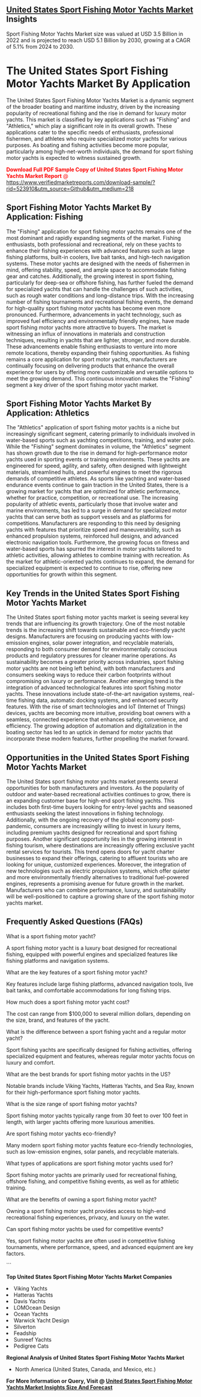 <h2><a href="https://www.verifiedmarketreports.com/download-sample/?rid=523910&amp;utm_source=Github&amp;utm_medium=218" target="_blank">United States Sport Fishing Motor Yachts Market</a> Insights</h2><p>Sport Fishing Motor Yachts Market size was valued at USD 3.5 Billion in 2022 and is projected to reach USD 5.1 Billion by 2030, growing at a CAGR of 5.1% from 2024 to 2030.</p><p> <h1>The United States Sport Fishing Motor Yachts Market By Application</h1> <p>The United States Sport Fishing Motor Yachts Market is a dynamic segment of the broader boating and maritime industry, driven by the increasing popularity of recreational fishing and the rise in demand for luxury motor yachts. This market is classified by key applications such as "Fishing" and "Athletics," which play a significant role in its overall growth. These applications cater to the specific needs of enthusiasts, professional fishermen, and athletes who require specialized motor yachts for various purposes. As boating and fishing activities become more popular, particularly among high-net-worth individuals, the demand for sport fishing motor yachts is expected to witness sustained growth. <p><span class=""><span style="color: #ff0000;"><strong>Download Full PDF Sample Copy of United States Sport Fishing Motor Yachts Market Report</strong> @ </span><a href="https://www.verifiedmarketreports.com/download-sample/?rid=523910&amp;utm_source=Github&amp;utm_medium=218" target="_blank">https://www.verifiedmarketreports.com/download-sample/?rid=523910&amp;utm_source=Github&amp;utm_medium=218</a></span></p></p> <h2>Sport Fishing Motor Yachts Market By Application: Fishing</h2> <p>The "Fishing" application for sport fishing motor yachts remains one of the most dominant and rapidly expanding segments of the market. Fishing enthusiasts, both professional and recreational, rely on these yachts to enhance their fishing experiences with advanced features such as large fishing platforms, built-in coolers, live bait tanks, and high-tech navigation systems. These motor yachts are designed with the needs of fishermen in mind, offering stability, speed, and ample space to accommodate fishing gear and catches. Additionally, the growing interest in sport fishing, particularly for deep-sea or offshore fishing, has further fueled the demand for specialized yachts that can handle the challenges of such activities, such as rough water conditions and long-distance trips. With the increasing number of fishing tournaments and recreational fishing events, the demand for high-quality sport fishing motor yachts has become even more pronounced. Furthermore, advancements in yacht technology, such as improved fuel efficiency and environmentally friendly engines, have made sport fishing motor yachts more attractive to buyers. The market is witnessing an influx of innovations in materials and construction techniques, resulting in yachts that are lighter, stronger, and more durable. These advancements enable fishing enthusiasts to venture into more remote locations, thereby expanding their fishing opportunities. As fishing remains a core application for sport motor yachts, manufacturers are continually focusing on delivering products that enhance the overall experience for users by offering more customizable and versatile options to meet the growing demand. This continuous innovation makes the "Fishing" segment a key driver of the sport fishing motor yacht market. <h2>Sport Fishing Motor Yachts Market By Application: Athletics</h2> <p>The "Athletics" application of sport fishing motor yachts is a niche but increasingly significant segment, catering primarily to individuals involved in water-based sports such as yachting competitions, training, and water polo. While the "Fishing" segment dominates in volume, the "Athletics" segment has shown growth due to the rise in demand for high-performance motor yachts used in sporting events or training environments. These yachts are engineered for speed, agility, and safety, often designed with lightweight materials, streamlined hulls, and powerful engines to meet the rigorous demands of competitive athletes. As sports like yachting and water-based endurance events continue to gain traction in the United States, there is a growing market for yachts that are optimized for athletic performance, whether for practice, competition, or recreational use. The increasing popularity of athletic events, particularly those that involve water and marine environments, has led to a surge in demand for specialized motor yachts that can serve both as support vessels and as platforms for competitions. Manufacturers are responding to this need by designing yachts with features that prioritize speed and maneuverability, such as enhanced propulsion systems, reinforced hull designs, and advanced electronic navigation tools. Furthermore, the growing focus on fitness and water-based sports has spurred the interest in motor yachts tailored to athletic activities, allowing athletes to combine training with recreation. As the market for athletic-oriented yachts continues to expand, the demand for specialized equipment is expected to continue to rise, offering new opportunities for growth within this segment. <h2>Key Trends in the United States Sport Fishing Motor Yachts Market</h2> <p>The United States sport fishing motor yachts market is seeing several key trends that are influencing its growth trajectory. One of the most notable trends is the increasing shift towards sustainable and eco-friendly yacht designs. Manufacturers are focusing on producing yachts with low-emission engines, solar power integration, and recyclable materials, responding to both consumer demand for environmentally conscious products and regulatory pressures for cleaner marine operations. As sustainability becomes a greater priority across industries, sport fishing motor yachts are not being left behind, with both manufacturers and consumers seeking ways to reduce their carbon footprints without compromising on luxury or performance. Another emerging trend is the integration of advanced technological features into sport fishing motor yachts. These innovations include state-of-the-art navigation systems, real-time fishing data, automatic docking systems, and enhanced security features. With the rise of smart technologies and IoT (Internet of Things) devices, yachts are becoming more intuitive, providing boat owners with a seamless, connected experience that enhances safety, convenience, and efficiency. The growing adoption of automation and digitalization in the boating sector has led to an uptick in demand for motor yachts that incorporate these modern features, further propelling the market forward. <h2>Opportunities in the United States Sport Fishing Motor Yachts Market</h2> <p>The United States sport fishing motor yachts market presents several opportunities for both manufacturers and investors. As the popularity of outdoor and water-based recreational activities continues to grow, there is an expanding customer base for high-end sport fishing yachts. This includes both first-time buyers looking for entry-level yachts and seasoned enthusiasts seeking the latest innovations in fishing technology. Additionally, with the ongoing recovery of the global economy post-pandemic, consumers are increasingly willing to invest in luxury items, including premium yachts designed for recreational and sport fishing purposes. Another significant opportunity lies in the growing interest in fishing tourism, where destinations are increasingly offering exclusive yacht rental services for tourists. This trend opens doors for yacht charter businesses to expand their offerings, catering to affluent tourists who are looking for unique, customized experiences. Moreover, the integration of new technologies such as electric propulsion systems, which offer quieter and more environmentally friendly alternatives to traditional fuel-powered engines, represents a promising avenue for future growth in the market. Manufacturers who can combine performance, luxury, and sustainability will be well-positioned to capture a growing share of the sport fishing motor yachts market. <h2>Frequently Asked Questions (FAQs)</h2> <p>What is a sport fishing motor yacht?</p> <p>A sport fishing motor yacht is a luxury boat designed for recreational fishing, equipped with powerful engines and specialized features like fishing platforms and navigation systems.</p> <p>What are the key features of a sport fishing motor yacht?</p> <p>Key features include large fishing platforms, advanced navigation tools, live bait tanks, and comfortable accommodations for long fishing trips.</p> <p>How much does a sport fishing motor yacht cost?</p> <p>The cost can range from $100,000 to several million dollars, depending on the size, brand, and features of the yacht.</p> <p>What is the difference between a sport fishing yacht and a regular motor yacht?</p> <p>Sport fishing yachts are specifically designed for fishing activities, offering specialized equipment and features, whereas regular motor yachts focus on luxury and comfort.</p> <p>What are the best brands for sport fishing motor yachts in the US?</p> <p>Notable brands include Viking Yachts, Hatteras Yachts, and Sea Ray, known for their high-performance sport fishing motor yachts.</p> <p>What is the size range of sport fishing motor yachts?</p> <p>Sport fishing motor yachts typically range from 30 feet to over 100 feet in length, with larger yachts offering more luxurious amenities.</p> <p>Are sport fishing motor yachts eco-friendly?</p> <p>Many modern sport fishing motor yachts feature eco-friendly technologies, such as low-emission engines, solar panels, and recyclable materials.</p> <p>What types of applications are sport fishing motor yachts used for?</p> <p>Sport fishing motor yachts are primarily used for recreational fishing, offshore fishing, and competitive fishing events, as well as for athletic training.</p> <p>What are the benefits of owning a sport fishing motor yacht?</p> <p>Owning a sport fishing motor yacht provides access to high-end recreational fishing experiences, privacy, and luxury on the water.</p> <p>Can sport fishing motor yachts be used for competitive events?</p> <p>Yes, sport fishing motor yachts are often used in competitive fishing tournaments, where performance, speed, and advanced equipment are key factors.</p> ```</p><p><strong>Top United States Sport Fishing Motor Yachts Market Companies</strong></p><div data-test-id=""><p><li>Viking Yachts</li><li> Hatteras Yachts</li><li> Davis Yachts</li><li> LOMOcean Design</li><li> Ocean Yachts</li><li> Warwick Yacht Design</li><li> Silverton</li><li> Feadship</li><li> Sunreef Yachts</li><li> Pedigree Cats</li></p><div><strong>Regional Analysis of&nbsp;United States Sport Fishing Motor Yachts Market</strong></div><ul><li dir="ltr"><p dir="ltr">North America&nbsp;(United States, Canada, and Mexico, etc.)</p></li></ul><p><strong>For More Information or Query, Visit @&nbsp;</strong><strong><a href="https://www.verifiedmarketreports.com/product/sport-fishing-motor-yachts-market-size-and-forecast/?utm_source=Github&amp;utm_medium=218" target="_blank">United States Sport Fishing Motor Yachts Market Insights Size And Forecast</a></strong></p></div>
